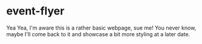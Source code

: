 # event-flyer

Yea Yea, I'm aware this is a rather basic webpage, sue me! You never know, maybe I'll come back to it and showcase a bit more styling at a later date.